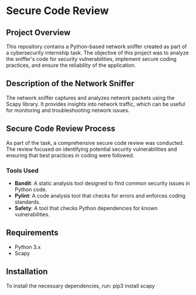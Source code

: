 # Secure Code Review

## Project Overview
This repository contains a Python-based network sniffer created as part of a cybersecurity internship task. The objective of this project was to analyze the sniffer's code for security vulnerabilities, implement secure coding practices, and ensure the reliability of the application.

## Description of the Network Sniffer
The network sniffer captures and analyzes network packets using the Scapy library. It provides insights into network traffic, which can be useful for monitoring and troubleshooting network issues.

## Secure Code Review Process
As part of the task, a comprehensive secure code review was conducted. The review focused on identifying potential security vulnerabilities and ensuring that best practices in coding were followed.

### Tools Used
- **Bandit**: A static analysis tool designed to find common security issues in Python code.
- **Pylint**: A code analysis tool that checks for errors and enforces coding standards.
- **Safety**: A tool that checks Python dependencies for known vulnerabilities.

## Requirements
- Python 3.x
- Scapy

## Installation
To install the necessary dependencies, run:
pip3 install scapy

